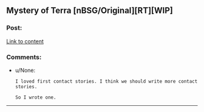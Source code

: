 ## Mystery of Terra [nBSG/Original][RT][WIP]

### Post:

[Link to content](https://forums.spacebattles.com/threads/mystery-of-terra-nbsg-original.370871/)

### Comments:

- u/None:
  ```
  I loved first contact stories. I think we should write more contact stories. 

  So I wrote one.
  ```

---

